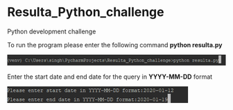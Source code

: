 # Resulta_Python_challenge
Python development challenge


To run the program please enter the following command
**python resulta.py**

![To run](https://github.com/onkarkhokhar/Resulta_Python_challenge/blob/master/Capture.PNG)


Enter the start date and end date for the query in **YYYY-MM-DD** format

![date](https://github.com/onkarkhokhar/Resulta_Python_challenge/blob/master/Capture1.PNG)
